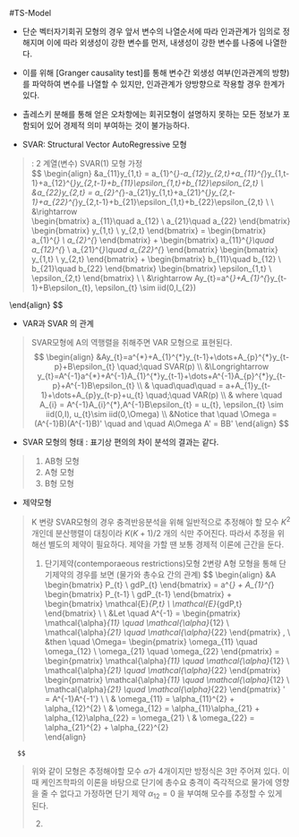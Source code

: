 #TS-Model

- 단순 벡터자기회귀 모형의 경우 앞서 변수의 나열순서에 따라 인과관계가 임의로 정해지며 이에 따라 외생성이 강한 변수를 먼저, 내생성이 강한 변수를 나중에 나열한다.
- 이를 위해 [Granger causality test]를 통해 변수간 외생성 여부(인과관계의 방향)를 파악하여 변수를 나열할 수 있지만, 인과관계가 양방향으로 작용할 경우 한계가 있다.
- 촐레스키 분해를 통해 얻은 오차항에는 회귀모형이 설명하지 못하는 모든 정보가 포함되어 있어 경제적 의미 부여하는 것이 불가능하다.


- SVAR: Structural Vector AutoRegressive 모형
> : 2 계열(변수) SVAR(1) 모형 가정  
> $$ 
 \begin{align}
	 &a_{11}y_{1,t} = a_{1}^{*}-a_{12}y_{2,t}+a_{11}^{*}y_{1,t-1}+a_{12}^{*}y_{2,t-1}+b_{11}\epsilon_{1,t}+b_{12}\epsilon_{2,t}   \\
	 &a_{22}y_{2,t} = a_{2}^{*}-a_{21}y_{1,t}+a_{21}^{*}y_{2,t-1}+a_{22}^{*}y_{2,t-1}+b_{21}\epsilon_{1,t}+b_{22}\epsilon_{2,t} \\ \\
	 &\rightarrow 	
		\begin{bmatrix}
			a_{11}\quad a_{12} \\
			a_{21}\quad a_{22}
		\end{bmatrix}
		\begin{bmatrix}
			y_{1,t} \\
			y_{2,t}
		\end{bmatrix}
		=
		\begin{bmatrix}
			a_{1}^{*} \\
			a_{2}^{*}
		\end{bmatrix}
		+
		\begin{bmatrix}
			a_{11}^{*}\quad a_{12}^{*} \\
			a_{21}^{*}\quad a_{22}^{*}
		\end{bmatrix}
		\begin{bmatrix}
			y_{1,t} \\
			y_{2,t}
		\end{bmatrix}
		+
		\begin{bmatrix}
			b_{11}\quad b_{12} \\
			b_{21}\quad b_{22}
		\end{bmatrix}
		\begin{bmatrix}
			\epsilon_{1,t} \\
			\epsilon_{2,t}
		\end{bmatrix} 
	\\ \\
	&\rightarrow
		Ay_{t}=a^{*}+A_{1}^{*}y_{t-1}+B\epsilon_{t}, \epsilon_{t} \sim  iid(0,I_{2})
		
 \end{align}
 $$
- VAR과 SVAR 의 관계
> SVAR모형에 A의 역행렬을 취해주면 VAR 모형으로 표현된다.
>  $$
  \begin{align}
	 &Ay_{t}=a^{*}+A_{1}^{*}y_{t-1}+\dots+A_{p}^{*}y_{t-p}+B\epsilon_{t} \quad;\quad SVAR(p) \\
	 &\Longrightarrow
	 y_{t}=A^{-1}a^{*}+A^{-1}A_{1}^{*}y_{t-1}+\dots+A^{-1}A_{p}^{*}y_{t-p}+A^{-1}B\epsilon_{t} \\
	 & \quad\quad\quad = a+A_{1}y_{t-1}+\dots+A_{p}y_{t-p}+u_{t} \quad;\quad VAR(p) \\
	 & where \quad A_{i} = A^{-1}A_{i}^{*},A^{-1}B\epsilon_{t} = u_{t}, \epsilon_{t} \sim iid(0,I), u_{t}\sim iid(0,\Omega) \\
	 &Notice that  \quad \Omega = (A^{-1}B)(A^{-1}B)' \quad and \quad A\Omega A' = BB' 
  \end{align}
 $$
- SVAR 모형의 형태 : 표기상 편의의 차이 분석의 결과는 같다.
>1) AB형 모형
>2) A형 모형
>3) B형 모형
- 제약모형
> K 변량 SVAR모형의 경우 충격반응분석을 위해 일반적으로 추정해야 할 모수 $K^{2}$ 개인데 분산행렬이 대칭이라 $K(K+1)/2$ 개의 식만 주어진다. 따라서 추정을 위해선 별도의 제약이 필요하다. 제약을 가할 땐 보통 경제적 이론에 근간을 둔다.
> 1) 단기제약(contemporaeous restrictions)모형
> 	  2변량 A형 모형을 통해 단기제약의 경우를 보면 (물가와 총수요 간의 관계)
> 	  $$
 	\begin{align}
		 	&A
		 	\begin{bmatrix}
			 	P_{t} \\
			 	gdP_{t}
			    \end{bmatrix}
			= a^{*} + A_{1}^{*}
		 	 \begin{bmatrix}
			 	P_{t-1} \\
			 	gdP_{t-1}
			    \end{bmatrix}
			+
		 	 \begin{bmatrix}
			 	\mathcal{E}_{P,t} \\
			        \mathcal{E}_{gdP,t}
			    \end{bmatrix}	\\ \\
			&Let \quad A^{-1} =
			    \begin{pmatrix}
			 	\mathcal{\alpha}_{11} \quad \mathcal{\alpha}_{12} \\
			        \mathcal{\alpha}_{21} \quad \mathcal{\alpha}_{22}
			    \end{pmatrix} ,	\\
			    &then \quad \Omega=
			    \begin{pmatrix}
			 	\omega_{11} \quad \omega_{12} \\
			        \omega_{21} \quad \omega_{22}
			    \end{pmatrix} = 
			    \begin{pmatrix}
			 	\mathcal{\alpha}_{11} \quad \mathcal{\alpha}_{12} \\
			        \mathcal{\alpha}_{21} \quad \mathcal{\alpha}_{22}
			    \end{pmatrix}
			    \begin{pmatrix}
			 	\mathcal{\alpha}_{11} \quad \mathcal{\alpha}_{12} \\
			        \mathcal{\alpha}_{21} \quad \mathcal{\alpha}_{22}
			    \end{pmatrix}	'
			    =
			    A^{-1}A^{-1'} \\ \\	
			& \omega_{11} = \alpha_{11}^{2} + \alpha_{12}^{2} \\
			& \omega_{12} = \alpha_{11}\alpha_{21} + \alpha_{12}\alpha_{22} = \omega_{21} \\
			& \omega_{22} = \alpha_{21}^{2} + \alpha_{22}^{2} 		
		 \end{align}  
 	 
      $$
>   위와 같이 모형은 추정해야할 모수 $\alpha$가 4개이지만 방정식은 3만 주어져 있다.
>   이때 케인즈학파의 이론을 바탕으로 단기에 총수요 충격이 즉각적으로 물가에 영향을 줄 수 없다고 가정하면 단기 제약 $\alpha_{12}=0$ 을 부여해 모수를 추정할 수 있게 된다.
>   
> 2) 